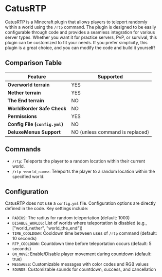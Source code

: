 # CatusRTP

CatusRTP is a Minecraft plugin that allows players to teleport randomly within a world using the `/rtp` command. The plugin is designed to be easily configurable through code and provides a seamless integration for various server types. Whether you want it for practice servers, PvP, or survival, this plugin can be customized to fit your needs. If you prefer simplicity, this plugin is a great choice, and you can modify the code and build it yourself!

## Comparison Table

| Feature                | Supported |
|------------------------|-----------|
| **Overworld terrain**  | YES       |
| **Nether terrain**     | YES       |
| **The End terrain**    | NO        |
| **WorldBorder Safe Check** | NO    |
| **Permissions**        | YES       |
| **Config File (`config.yml`)** | NO    |
| **DeluxeMenus Support**| NO (unless command is replaced) |

## Commands

- `/rtp`: Teleports the player to a random location within their current world.
- `/rtp <world_name>`: Teleports the player to a random location within the specified world.

## Configuration

CatusRTP does not use a `config.yml` file. Configuration options are directly defined in the code. Key settings include:

- `RADIUS`: The radius for random teleportation (default: 1000)
- `DISABLE_WORLDS`: List of worlds where teleportation is disabled (e.g., ["world_nether", "world_the_end"])
- `TIME_COOLDOWN`: Cooldown time between uses of `/rtp` command (default: 10 seconds)
- `RTP_COOLDOWN`: Countdown time before teleportation occurs (default: 5 seconds)
- `ON_MOVE`: Enable/Disable player movement during countdown (default: true)
- `MESSAGES`: Customizable messages with color codes and RGB values
- `SOUNDS`: Customizable sounds for countdown, success, and cancellation
